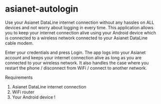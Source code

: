 asianet-autologin
=================

Use your Asianet DataLine internet connection without any hassles on ALL devices and not worry about logging in every time. This application allows you to keep your internet connection alive using your Android device which is connected to a wireless network connected to your Asianet DataLine cable modem.

Enter your credentials and press Login. The app logs into your Asianet account and keeps your internet connection alive as long as you are connected to your wireless network. It also handles the case where you restart the phone / disconnect from WiFi / connect to another network.

Requirements
1. Asianet DataLine internet connection
2. WiFi router
3. Your Android device !
